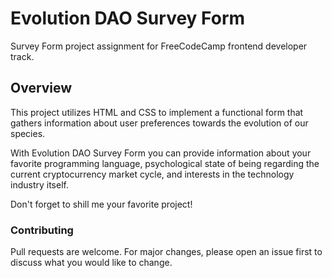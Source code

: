 # Evolution DAO Survey Form

Survey Form project assignment for FreeCodeCamp frontend developer track.

## Overview

This project utilizes HTML and CSS to implement a functional form that gathers information about user preferences towards the evolution of our species.

With Evolution DAO Survey Form you can provide information about your favorite programming language, psychological state of being regarding the current
cryptocurrency market cycle, and interests in the technology industry itself.

Don't forget to shill me your favorite project!


### Contributing

Pull requests are welcome. For major changes, please open an issue first
to discuss what you would like to change.

